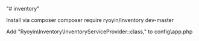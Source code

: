 "# inventory" 

Install via composer
composer require ryoyin/inventory dev-master

Add "Ryoyin\Inventory\InventoryServiceProvider::class," to config\app.php
